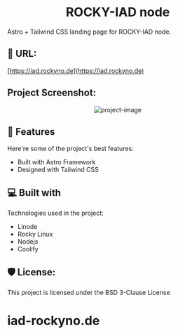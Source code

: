 <h1 align="center" id="title">ROCKY-IAD node</h1>

<p id="description">Astro + Tailwind CSS landing page for ROCKY-IAD node.</p>

<h2>🚀 URL:</h2>

[https://iad.rockyno.de](https://iad.rockyno.de)

<h2>Project Screenshot:</h2>

<p align="center"><img src="https://res.cloudinary.com/shinkirin/image/upload/v1703820848/Screenshot_2023-12-28_at_7.33.43_PM_ejevi1.png" alt="project-image"></p>

  
  
<h2>🧐 Features</h2>

Here're some of the project's best features:

*   Built with Astro Framework
*   Designed with Tailwind CSS

  
<h2>💻 Built with</h2>

Technologies used in the project:

*   Linode
*   Rocky Linux
*   Nodejs
*   Coolify

<h2>🛡️ License:</h2>

This project is licensed under the BSD 3-Clause License


# iad-rockyno.de
